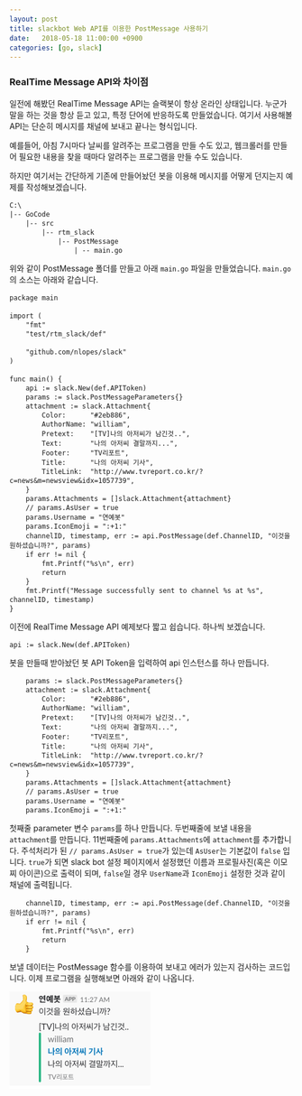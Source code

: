 ```yaml
---
layout: post
title: slackbot Web API를 이용한 PostMessage 사용하기
date:   2018-05-18 11:00:00 +0900
categories: [go, slack]
---
```


### RealTime Message API와 차이점
일전에 해봤던 RealTime Message API는 슬랙봇이 항상 온라인 상태입니다.
누군가 말을 하는 것을 항상 듣고 있고, 특정 단어에 반응하도록 만들었습니다.
여기서 사용해볼 API는 단순히 메시지를 채널에 보내고 끝나는 형식입니다.

예를들어,
아침 7시마다 날씨를 알려주는 프로그램을 만들 수도 있고,
웹크롤러를 만들어 필요한 내용을 찾을 때마다 알려주는 프로그램을 만들 수도 있습니다.

하지만 여기서는 간단하게 기존에 만들어놨던 봇을 이용해 메시지를 어떻게 던지는지 
예제를 작성해보겠습니다.

```text
C:\
|-- GoCode
    |-- src
        |-- rtm_slack
            |-- PostMessage
                | -- main.go
```

위와 같이 PostMessage 폴더를 만들고 아래 `main.go` 파일을 만들었습니다.
`main.go`의 소스는 아래와 같습니다.

```golang
package main

import (
	"fmt"
	"test/rtm_slack/def"

	"github.com/nlopes/slack"
)

func main() {
	api := slack.New(def.APIToken)
	params := slack.PostMessageParameters{}
	attachment := slack.Attachment{
		Color:      "#2eb886",
		AuthorName: "william",
		Pretext:    "[TV]나의 아저씨가 남긴것..",
		Text:       "나의 아저씨 결말까지...",
		Footer:     "TV리포트",
		Title:      "나의 아저씨 기사",
		TitleLink:  "http://www.tvreport.co.kr/?c=news&m=newsview&idx=1057739",
	}
	params.Attachments = []slack.Attachment{attachment}
	// params.AsUser = true
	params.Username = "연예봇"
	params.IconEmoji = ":+1:"
	channelID, timestamp, err := api.PostMessage(def.ChannelID, "이것을 원하셨습니까?", params)
	if err != nil {
		fmt.Printf("%s\n", err)
		return
	}
	fmt.Printf("Message successfully sent to channel %s at %s", channelID, timestamp)
}
```

이전에 RealTime Message API 예제보다 짧고 쉽습니다. 하나씩 보겠습니다.

```golang
api := slack.New(def.APIToken)
```

봇을 만들때 받아놨던 봇 API Token을 입력하여 api 인스턴스를 하나 만듭니다.

```golang
	params := slack.PostMessageParameters{}
	attachment := slack.Attachment{
		Color:      "#2eb886",
		AuthorName: "william",
		Pretext:    "[TV]나의 아저씨가 남긴것..",
		Text:       "나의 아저씨 결말까지...",
		Footer:     "TV리포트",
		Title:      "나의 아저씨 기사",
		TitleLink:  "http://www.tvreport.co.kr/?c=news&m=newsview&idx=1057739",
	}
	params.Attachments = []slack.Attachment{attachment}
	// params.AsUser = true
	params.Username = "연예봇"
	params.IconEmoji = ":+1:"
```

첫째줄 parameter 변수 `params`를 하나 만듭니다.
두번째줄에 보낼 내용을 `attachment`를 만듭니다. 
11번째줄에 `params.Attachments`에 `attachment`를 추가합니다.
주석처리가 된 `// params.AsUser = true`가 있는데 `AsUser`는 기본값이 `false` 입니다.
`true`가 되면 slack bot 설정 페이지에서 설정했던 이름과 프로필사진(혹은 이모찌 아이콘)으로 출력이 되며,
`false`일 경우 `UserName`과 `IconEmoji` 설정한 것과 같이 채널에 출력됩니다.

```golang
	channelID, timestamp, err := api.PostMessage(def.ChannelID, "이것을 원하셨습니까?", params)
	if err != nil {
		fmt.Printf("%s\n", err)
		return
	}
```

보낼 데이터는 PostMessage 함수를 이용하여 보내고 에러가 있는지 검사하는 코드입니다.
이제 프로그램을 실행해보면 아래와 같이 나옵니다.

![결과물](/assets/postmessage.png)
